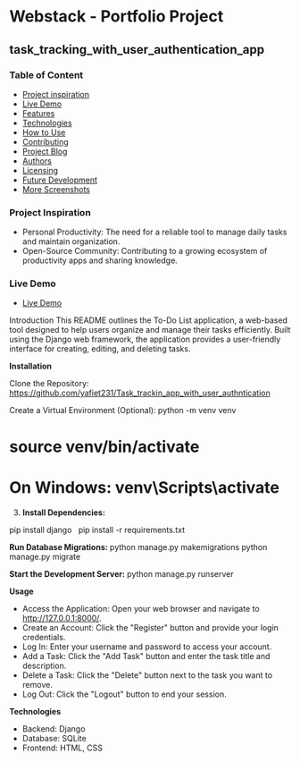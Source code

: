 # Webstack - Portfolio Project

## task_tracking_with_user_authentication_app
### Table of Content

* [Project inspiration](#Project-inspiration)
* [Live Demo](#Live-Demo)
* [Features](#Features)
* [Technologies](#Technologies)
* [How to Use](#How-to-Use)
* [Contributing](#Contributing)
* [Project Blog](#Project-Blog)
* [Authors](#Authors)
* [Licensing](#Licensing)
* [Future Development](#Future-Development)
* [More Screenshots](#More-Screenshots)

### Project Inspiration

-    Personal Productivity: The need for a reliable tool to manage daily tasks and maintain organization.
-    Open-Source Community: Contributing to a growing ecosystem of productivity apps and sharing knowledge.

### Live Demo
* [Live Demo](https://www.youtube.com/watch?v=GWKPiIitjeE)

Introduction
This README outlines the To-Do List application, a web-based tool designed to help users organize and manage their tasks efficiently. 
Built using the Django web framework, the application provides a user-friendly interface for creating, editing, and deleting tasks.

**Installation**

Clone the Repository:
https://github.com/yafiet231/Task_trackin_app_with_user_authntication

Create a Virtual Environment (Optional):
   python -m venv venv
# source venv/bin/activate  
# On Windows: venv\Scripts\activate

3. **Install Dependencies:**

pip install django   
pip install -r requirements.txt   

**Run Database Migrations:**
python manage.py makemigrations
python manage.py migrate

**Start the Development Server:**
python manage.py runserver   

**Usage**

-    Access the Application: Open your web browser and navigate to http://127.0.0.1:8000/.
-    Create an Account: Click the "Register" button and provide your login credentials.
-    Log In: Enter your username and password to access your account.
-    Add a Task: Click the "Add Task" button and enter the task title and description.
-    Delete a Task: Click the "Delete" button next to the task you want to remove.
-    Log Out: Click the "Logout" button to end your session.

**Technologies**

-    Backend: Django
-    Database: SQLite
-    Frontend: HTML, CSS
